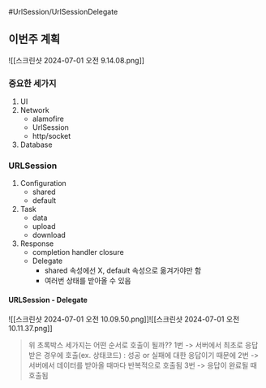 #UrlSession/UrlSessionDelegate 

## 이번주 계획
![[스크린샷 2024-07-01 오전 9.14.08.png]]

### 중요한 세가지
1. UI
2. Network
	- alamofire
	- UrlSession
	- http/socket
3. Database

### URLSession
1. Configuration
	- shared
	- default
2. Task
	- data
	- upload
	- download
3. Response
	- completion handler closure
	- Delegate 
		- shared 속성에선 X, default 속성으로 옮겨가야만 함
		- 여러번 상태를 받아올 수 있음


#### URLSession - Delegate
![[스크린샷 2024-07-01 오전 10.09.50.png]]![[스크린샷 2024-07-01 오전 10.11.37.png]]
> 위 초록박스 세가지는 어떤 순서로 호출이 될까??
> 	 1번 -> 서버에서 최초로 응답 받은 경우에 호출(ex. 상태코드) : 성공 or 실패에 대한 응답이기 때문에
> 	 2번 -> 서버에서 데이터를 받아올 때마다 반복적으로 호출됨
> 	 3번 -> 응답이 완료될 때 호출됨

